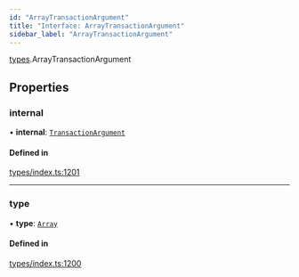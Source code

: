 ```yaml
---
id: "ArrayTransactionArgument"
title: "Interface: ArrayTransactionArgument"
sidebar_label: "ArrayTransactionArgument"
---
```


[types](../../../modules/Types/Types.md).ArrayTransactionArgument

## Properties

### internal

• **internal**: [`TransactionArgument`](../../../modules/Types/Types.md#transactionargument)

#### Defined in

[types/index.ts:1201](https://github.com/PolymeshAssociation/polymesh-sdk/blob/b6f9fb883/src/types/index.ts#L1201)

___

### type

• **type**: [`Array`](../../../enums/Types/TransactionArgumentType/TransactionArgumentType.md#array)

#### Defined in

[types/index.ts:1200](https://github.com/PolymeshAssociation/polymesh-sdk/blob/b6f9fb883/src/types/index.ts#L1200)

